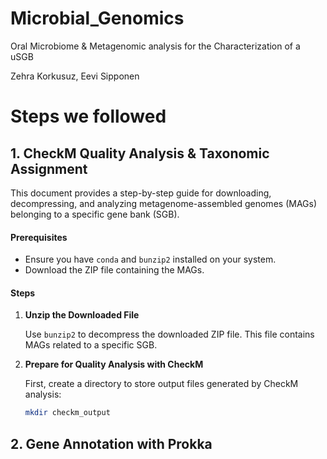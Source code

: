 # Microbial_Genomics
Oral Microbiome &amp; Metagenomic analysis for the Characterization of a uSGB

Zehra Korkusuz, Eevi Sipponen

# Steps we followed 

## 1. CheckM Quality Analysis & Taxonomic Assignment

This document provides a step-by-step guide for downloading, decompressing, and analyzing metagenome-assembled genomes (MAGs) belonging to a specific gene bank (SGB).

#### Prerequisites

- Ensure you have `conda` and `bunzip2` installed on your system.
- Download the ZIP file containing the MAGs.

#### Steps

1. **Unzip the Downloaded File**

   Use `bunzip2` to decompress the downloaded ZIP file. This file contains MAGs related to a specific SGB.

2. **Prepare for Quality Analysis with CheckM**

   First, create a directory to store output files generated by CheckM analysis:

   ```bash
   mkdir checkm_output

## 2. Gene Annotation with Prokka
